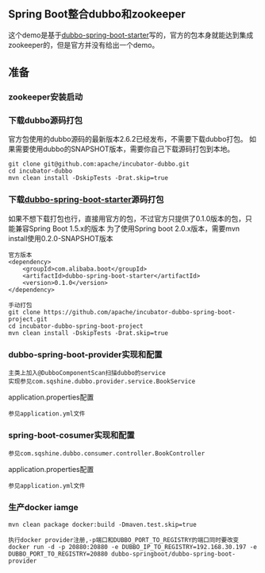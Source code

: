 Spring Boot整合dubbo和zookeeper
---------

这个demo是基于[dubbo-spring-boot-starter](https://github.com/apache/incubator-dubbo-spring-boot-project "悬停显示")写的，官方的包本身就能达到集成zookeeper的，但是官方并没有给出一个demo。

## 准备  
### zookeeper安装启动  
### 下载dubbo源码打包 
官方包使用的dubbo源码的最新版本2.6.2已经发布，不需要下载dubbo打包。
如果需要使用dubbo的SNAPSHOT版本，需要你自己下载源码打包到本地。
```
git clone git@github.com:apache/incubator-dubbo.git
cd incubator-dubbo
mvn clean install -DskipTests -Drat.skip=true
```
### 下载[dubbo-spring-boot-starter](https://github.com/apache/incubator-dubbo-spring-boot-project "https://github.com/apache/incubator-dubbo-spring-boot-project")源码打包  
如果不想下载打包也行，直接用官方的包，不过官方只提供了0.1.0版本的包，只能兼容Spring Boot 1.5.x的版本
为了使用Spring boot 2.0.x版本，需要mvn install使用0.2.0-SNAPSHOT版本

```
官方版本
<dependency>
    <groupId>com.alibaba.boot</groupId>
    <artifactId>dubbo-spring-boot-starter</artifactId>
    <version>0.1.0</version>
</dependency>

手动打包
git clone https://github.com/apache/incubator-dubbo-spring-boot-project.git
cd incubator-dubbo-spring-boot-project
mvn clean install -DskipTests -Drat.skip=true
```
### dubbo-spring-boot-provider实现和配置
```
主类上加入@DubboComponentScan扫描dubbo的service
实现参见com.sqshine.dubbo.provider.service.BookService
```
application.properties配置
```
参见application.yml文件
```

### spring-boot-cosumer实现和配置
```
参见com.sqshine.dubbo.consumer.controller.BookController
```
application.properties配置
```
参见application.yml文件
```

### 生产docker iamge
```
mvn clean package docker:build -Dmaven.test.skip=true

执行docker provider注册,-p端口和DUBBO_PORT_TO_REGISTRY的端口同时要改变
docker run -d -p 20880:20880 -e DUBBO_IP_TO_REGISTRY=192.168.30.197 -e DUBBO_PORT_TO_REGISTRY=20880 dubbo-springboot/dubbo-spring-boot-provider
```

